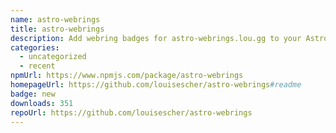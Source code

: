 ```yaml
---
name: astro-webrings
title: astro-webrings
description: Add webring badges for astro-webrings.lou.gg to your Astro site with ease!
categories:
  - uncategorized
  - recent
npmUrl: https://www.npmjs.com/package/astro-webrings
homepageUrl: https://github.com/louisescher/astro-webrings#readme
badge: new
downloads: 351
repoUrl: https://github.com/louisescher/astro-webrings
---
```

